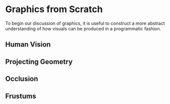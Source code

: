# Graphics from Scratch

To begin our discussion of graphics, it is useful to construct a more abstract understanding of how visuals can be produced in a programmatic fashion.

## Human Vision

## Projecting Geometry

## Occlusion

## Frustums

##

